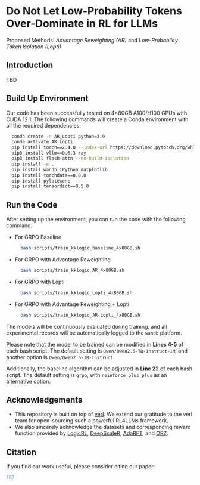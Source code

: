 
# Do Not Let Low-Probability Tokens Over-Dominate in RL for LLMs

Proposed Methods: *Advantage Reweighting (AR)* and *Low-Probability Token Isolation (Lopti)*

## Introduction

TBD

## Build Up Environment

Our code has been successfully tested on 4×80GB A100/H100 GPUs with CUDA 12.1. The following commands will create a Conda environment with all the required dependencies:

```bash
  conda create -n AR_Lopti python=3.9
  conda activate AR_Lopti
  pip install torch==2.4.0 --index-url https://download.pytorch.org/whl/cu121
  pip3 install vllm==0.6.3 ray
  pip3 install flash-attn --no-build-isolation
  pip install -e .
  pip install wandb IPython matplotlib
  pip install torchdata==0.8.0
  pip install pylatexenc
  pip install tensordict==0.5.0
```

## Run the Code

After setting up the environment, you can run the code with the following command:

* For GRPO Baseline
  ```bash
    bash scripts/train_kklogic_baseline_4x80GB.sh
  ```
* For GRPO with Advantage Reweighting
  ```bash
    bash scripts/train_kklogic_AR_4x80GB.sh
  ```
* For GRPO with Lopti
  ```bash
    bash scripts/train_kklogic_Lopti_4x80GB.sh
  ```
* For GRPO with Advantage Reweighting + Lopti
  ```bash
    bash scripts/train_kklogic_AR-Lopti_4x80GB.sh
  ```

The models will be continuously evaluated during training, and all experimental records will be automatically logged to the `wandb` platform.

Please note that the model to be trained can be modified in **Lines 4-5** of each bash script. The default setting is `Qwen/Qwen2.5-7B-Instruct-1M`, and another option is `Qwen/Qwen2.5-3B-Instruct`.

Additionally, the baseline algorithm can be adjusted in **Line 22** of each bash script. The default setting is `grpo`, with `reinforce_plus_plus` as an alternative option.

## Acknowledgements
* This repository is built on top of [verl](https://github.com/volcengine/verl). We extend our gratitude to the verl team for open-sourcing such a powerful RL4LLMs framework.
* We also sincerely acknowledge the datasets and corresponding reward function provided by [LogicRL](https://github.com/Unakar/Logic-RL), [DeepScaleR](https://github.com/agentica-project/rllm), [AdaRFT](https://github.com/limenlp/verl), and [ORZ](https://github.com/Open-Reasoner-Zero/Open-Reasoner-Zero).


## Citation
If you find our work useful, please consider citing our paper:

```bibtex
TBD
```